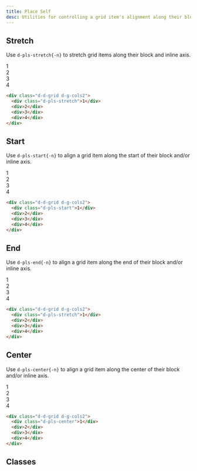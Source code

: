 ```yaml
---
title: Place Self
desc: Utilities for controlling a grid item's alignment along their block and inline axis directions.
---
```


## Stretch

Use `d-pls-stretch{-n}` to stretch grid items along their block and inline axis.

<code-well-header class="d-fl-center d-fd-column d-p24 d-bgc-purple-100 d-bgo50 d-w100p d-hmn102" custom>
  <div class="d-d-grid d-g-cols2 d-gg16 d-p16 d-w100p d-hmn216 d-bar8 d-bgc-purple-100">
    <div class="d-fl-center d-pls-stretch d-p16 d-bgc-purple-300 d-bar4 d-fs24 d-fw-bold">1</div>
    <div class="d-fl-center d-p16 d-w64 d-h64 d-bgc-purple-300 d-bar4 d-fs24 d-fw-bold d-o50">2</div>
    <div class="d-fl-center d-p16 d-w64 d-h64 d-bgc-purple-300 d-bar4 d-fs24 d-fw-bold d-o50">3</div>
    <div class="d-fl-center d-p16 d-w64 d-h64 d-bgc-purple-300 d-bar4 d-fs24 d-fw-bold d-o50">4</div>
  </div>
</code-well-header>

```html
<div class="d-d-grid d-g-cols2">
  <div class="d-pls-stretch">1</div>
  <div>2</div>
  <div>3</div>
  <div>4</div>
</div>
```

## Start

Use `d-pls-start{-n}` to align a grid item along the start of their block and/or inline axis.

<code-well-header class="d-fl-center d-fd-column d-p24 d-bgc-green-100 d-bgo50 d-w100p d-hmn102" custom>
  <div class="d-d-grid d-g-cols2 d-gg16 d-p16 d-w100p d-h216d-bar8 d-bgc-green-100">
    <div class="d-fl-center d-pls-start d-p16 d-w64 d-h64 d-bgc-green-300 d-bar4 d-fs24 d-fw-bold">1</div>
    <div class="d-fl-center d-p16 d-bgc-green-300 d-bar4 d-fs24 d-fw-bold d-o50">2</div>
    <div class="d-fl-center d-p16 d-bgc-green-300 d-bar4 d-fs24 d-fw-bold d-o50">3</div>
    <div class="d-fl-center d-p16 d-bgc-green-300 d-bar4 d-fs24 d-fw-bold d-o50">4</div>
  </div>
</code-well-header>

```html
<div class="d-d-grid d-g-cols2">
  <div class="d-pls-start">1</div>
  <div>2</div>
  <div>3</div>
  <div>4</div>
</div>
```

## End

Use `d-pls-end{-n}` to align a grid item along the end of their block and/or inline axis.

<code-well-header class="d-fl-center d-fd-column d-p24 d-bgc-pink-100 d-bgo50 d-w100p d-hmn102" custom>
  <div class="d-d-grid d-g-cols2 d-gg16 d-p16 d-w100p d-h216d-bar8 d-bgc-pink-100">
    <div class="d-fl-center d-pls-end d-p16 d-w64 d-h64 d-bgc-pink-300 d-bar4 d-fs24 d-fw-bold">1</div>
    <div class="d-fl-center d-p16 d-bgc-pink-300 d-bar4 d-fs24 d-fw-bold d-o50">2</div>
    <div class="d-fl-center d-p16 d-bgc-pink-300 d-bar4 d-fs24 d-fw-bold d-o50">3</div>
    <div class="d-fl-center d-p16 d-bgc-pink-300 d-bar4 d-fs24 d-fw-bold d-o50">4</div>
  </div>
</code-well-header>

```html
<div class="d-d-grid d-g-cols2">
  <div class="d-pls-stretch">1</div>
  <div>2</div>
  <div>3</div>
  <div>4</div>
</div>
```

## Center

Use `d-pls-center{-n}` to align a grid item along the center of their block and/or inline axis.

<code-well-header class="d-fl-center d-fd-column d-p24 d-bgc-yellow-100 d-bgo50 d-w100p d-hmn102" custom>
  <div class="d-d-grid d-g-cols2 d-gg16 d-p16 d-w100p d-h216d-bar8 d-bgc-yellow-100">
    <div class="d-fl-center d-pls-center d-p16 d-w64 d-h64 d-bgc-yellow-300 d-bar4 d-fs24 d-fw-bold">1</div>
    <div class="d-fl-center d-p16 d-bgc-yellow-300 d-bar4 d-fs24 d-fw-bold d-o50">2</div>
    <div class="d-fl-center d-p16 d-bgc-yellow-300 d-bar4 d-fs24 d-fw-bold d-o50">3</div>
    <div class="d-fl-center d-p16 d-bgc-yellow-300 d-bar4 d-fs24 d-fw-bold d-o50">4</div>
  </div>
</code-well-header>

```html
<div class="d-d-grid d-g-cols2">
  <div class="d-pls-center">1</div>
  <div>2</div>
  <div>3</div>
  <div>4</div>
</div>
```

<script setup>
  const alignments = ['center', 'end', 'start', 'stretch'];
</script>

## Classes

<div class="d-h464 d-of-y-scroll d-bb d-bc-black-200">
  <utility-class-table>
    <template #content>
      <tbody>
        <div v-for="c in alignments" style="display: contents">
          <tr v-for="i in alignments">
            <th scope="row" class="d-ff-mono d-fc-purple d-fw-normal d-fs12">
              <span v-if="i !== c">.d-pls-{{ c }}-{{ i }}</span>
              <span v-else>.d-pls-{{ c }}</span>
            </th>
            <td class="d-ff-mono d-fc-orange d-fs12">
              <span v-if="i !== c">place-self: {{ c }} {{ i }} !important;</span>
              <span v-else>place-self: {{ c }} !important;</span>
            </td>
          </tr>
        </div>
      </tbody>
    </template>
  </utility-class-table>
</div>
